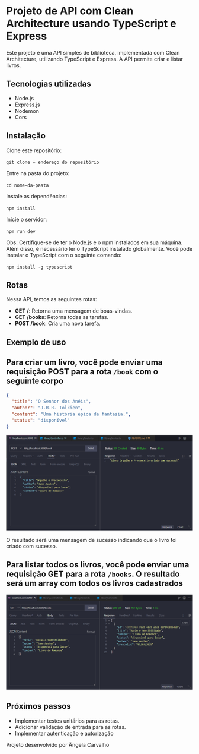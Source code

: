 # Projeto de API com Clean Architecture usando TypeScript e Express

Este projeto é uma API simples de biblioteca, implementada com Clean Architecture, utilizando TypeScript e Express. A API permite criar e listar livros.

## Tecnologias utilizadas

- Node.js
- Express.js
- Nodemon
- Cors

## Instalação

Clone este repositório:

``git clone + endereço do repositório``

Entre na pasta do projeto:

``cd nome-da-pasta``

Instale as dependências:

``npm install``

Inicie o servidor:

``npm run dev``

Obs: Certifique-se de ter o Node.js e o npm instalados em sua máquina. Além disso, é necessário ter o TypeScript instalado globalmente. Você pode instalar o TypeScript com o seguinte comando:

``npm install -g typescript``

## Rotas

Nessa API, temos as seguintes rotas:

- **GET /**: Retorna uma mensagem de boas-vindas.
- **GET /books**: Retorna todas as tarefas.
- **POST /book**: Cria uma nova tarefa.

## Exemplo de uso

## Para criar um livro, você pode enviar uma requisição POST para a rota `/book` com o seguinte corpo

```json
{
  "title": "O Senhor dos Anéis",
  "author": "J.R.R. Tolkien",
  "content": "Uma história épica de fantasia.",
  "status": "disponível"
}
```

![Rota POST criando um livro](image-1.png)

O resultado será uma mensagem de sucesso indicando que o livro foi criado com sucesso.

## Para listar todos os livros, você pode enviar uma requisição GET para a rota `/books`. O resultado será um array com todos os livros cadastrados

![Rota GET retornando o livro criado](image.png)

## Próximos passos

- Implementar testes unitários para as rotas.
- Adicionar validação de entrada para as rotas.
- Implementar autenticação e autorização

Projeto desenvolvido por Ângela Carvalho
